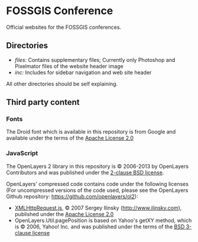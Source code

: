 # FOSSGIS Conference

Official websites for the FOSSGIS conferences.

## Directories

- *files:* Contains supplementary files; Currently only Photoshop and Pixelmator files of the website header image
- *inc:* Includes for sidebar navigation and web site header

All other directories should be self explaining.

## Third party content

### Fonts

The Droid font which is available in this repository is from Google and available under the terms
of the [Apache License 2.0](https://www.apache.org/licenses/LICENSE-2.0)

### JavaScript

The OpenLayers 2 library in this repository is © 2006-2013 by OpenLayers
Contributors and was published under the [2-clause BSD
license](https://openlayers.org/dev/license.txt).

OpenLayers' compressed code contains code under the following licenses (For
uncompressed versions of the code used, please see the OpenLayers Github
repository: <https://github.com/openlayers/ol2>):

* [XMLHttpRequest.js](http://code.google.com/p/xmlhttprequest), © 2007 Sergey
  Ilinsky (http://www.ilinsky.com), published under the [Apache License
  2.0](http://www.apache.org/licenses/LICENSE-2.0)
* OpenLayers.Util.pagePosition is based on Yahoo's getXY method, which is ©
  2006, Yahoo! Inc. and was published under the terms of the [BSD 3-clause
  license](https://opensource.org/licenses/BSD-3-Clause)

